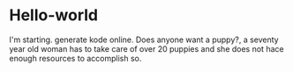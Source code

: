 # Hello-world
I'm starting.
generate kode online. Does anyone want a puppy?, a seventy year old woman has to take care of over 20 puppies and she does not hace enough resources to accomplish so.

